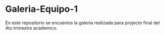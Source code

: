 # Galeria-Equipo-1
En este repositorio se encuentra la galeria realizada para projecto final del 4to trimestre academico. 
